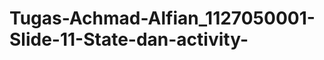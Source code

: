Tugas-Achmad-Alfian_1127050001-Slide-11-State-dan-activity-
===========================================================
